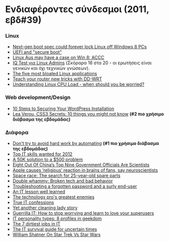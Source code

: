 <!-- -
Title: Ενδιαφέροντες σύνδεσμοι (2011, εβδ#39) 
Author: Marios Zindilis
First Published: 2011-10-01
- -->

Ενδιαφέροντες σύνδεσμοι (2011, εβδ#39)
======================================

<h3>Linux</h3>
<ul><li><a href="http://www.networkworld.com/community/node/78727">Next-gen boot spec could forever lock Linux off Windows 8 PCs</a></li>
<li><a href="http://lwn.net/Articles/447381/">UEFI and "secure boot"</a></li>
<li><a href="http://www.zdnet.com.au/linux-aus-may-have-a-case-on-win-8-accc-339323233.htm">Linux Aus may have a case on Win 8: ACCC</a></li>
<li><a href="http://www.infoworld.com/t/linux/linux-admin-iq-test-066">IQ Test για Linux Admins</a> (Σκόραρα 16 στα 20 - οι ερωτήσεις είναι γενικών και όχι τεχνικών γνώσεων).
</li>
<li><a href="http://www.techrepublic.com/blog/five-apps/the-five-most-bloated-linux-applications/1089">The five most bloated Linux applications</a></li>
<li><a href="http://www.infoworld.com/d/networking/teach-your-router-new-tricks-dd-wrt-174050">Teach your router new tricks with DD-WRT</a></li>
<li><a href="http://blog.scoutapp.com/articles/2009/07/31/understanding-load-averages">Understanding Linux CPU Load - when should you be worried?</a></li>
</ul>

<h3>Web development/Design</h3>
<ul><li><a href="http://wp.tutsplus.com/tutorials/10-steps-to-securing-your-wordpress-installation/">10 Steps to Securing Your WordPress Installation</a></li>
<li><a href="http://www.ustream.tv/recorded/17155906">Lea Verou, CSS3 Secrets: 10 things you might not know</a> <b>(#2 πιο χρήσιμο διάβασμα της εβδομάδας)</b></li></ul>

<h3>Διάφορα</h3>
<ul><li><a href="http://www.techrepublic.com/blog/tech-manager/dont-try-to-avoid-hard-work-by-automating/6776">Don't try to avoid hard work by automating</a> <b>(#1 πιο χρήσιμο διάβασμα της εβδομάδας)</b></li>
<li><a href="http://www.techrepublic.com/blog/career/top-it-skills-wanted-for-2012/3503">Top IT skills wanted for 2012</a></li>
<li><a href="http://www.techrepublic.com/blog/tech-manager/a-50k-solution-to-a-500-problem/4602">A 50K solution to a $500 problem</a></li>
<li><a href="http://singularityhub.com/2011/05/17/eight-out-of-chinas-top-nine-government-officials-are-scientists/">Eight Out Of China’s Top Nine Government Officials Are Scientists</a></li>
<li><a href="http://www.digitaltrends.com/computing/apple-causes-religious-reaction-in-brains-of-fans-say-neuroscientists/">Apple causes ‘religious’ reaction in brains of fans, say neuroscientists</a></li>
<li><a href="http://www.infoworld.com/print/172859">Space race: The search for 25-year-old spare parts</a></li>
<li><a href="http://www.infoworld.com/print/171717">Double whammy: Broken tech and bad behavior</a></li>
<li><a href="http://www.infoworld.com/print/91651">Troubleshooting a forgotten password and a surly end-user</a></li>
<li><a href="http://www.infoworld.com/print/83081">An IT lesson well learned</a></li>
<li><a href="http://www.infoworld.com/print/115234>Keyboards, condescension come together on a tech call</a></li>
<li><a href="http://www.infoworld.com/print/111205">The technology pro's greatest enemies</a></li>
<li><a href="http://www.infoworld.com/print/82643">True IT confessions</a></li>
<li><a href="http://www.infoworld.com/print/28949">Yet another cleaning lady story</a></li>
<li><a href="http://www.infoworld.com/print/34209">Guerrilla IT: How to stop worrying and learn to love your superusers</a></li>
<li><a href="http://www.infoworld.com/print/107313">IT personality types: 8 profiles in geekdom</a></li>
<li><a href="http://www.infoworld.com/print/32942">The 7 dirtiest jobs in IT</a></li>
<li><a href="http://www.infoworld.com/print/168550">The IT survival guide for uncertain times</a></li>
<li><a href="http://www.tekgoblin.com/2011/09/18/william-shatner-on-star-trek-vs-star-wars/">William Shatner On Star Trek Vs Star Wars</a></li>
</ul>
